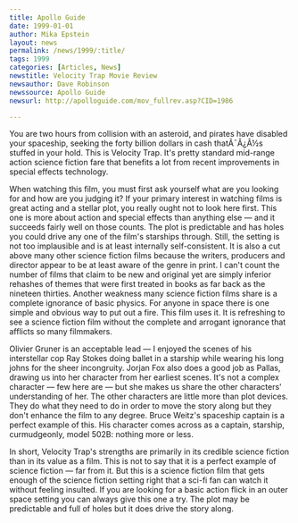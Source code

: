 ```yaml
---
title: Apollo Guide
date: 1999-01-01
author: Mika Epstein
layout: news
permalink: /news/1999/:title/
tags: 1999
categories: [Articles, News]
newstitle: Velocity Trap Movie Review  
newsauthor: Dave Robinson  
newssource: Apollo Guide  
newsurl: http://apolloguide.com/mov_fullrev.asp?CID=1986  

---
```

You are two hours from collision with an asteroid, and pirates have disabled your spaceship, seeking the forty billion dollars in cash thatÃ¯Â¿Â½s stuffed in your hold. This is Velocity Trap. It's pretty standard mid-range action science fiction fare that benefits a lot from recent improvements in special effects technology.

When watching this film, you must first ask yourself what are you looking for and how are you judging it? If your primary interest in watching films is great acting and a stellar plot, you really ought not to look here first. This one is more about action and special effects than anything else &#8212; and it succeeds fairly well on those counts. The plot is predictable and has holes you could drive any one of the film's starships through. Still, the setting is not too implausible and is at least internally self-consistent. It is also a cut above many other science fiction films because the writers, producers and director appear to be at least aware of the genre in print. I can't count the number of films that claim to be new and original yet are simply inferior rehashes of themes that were first treated in books as far back as the nineteen thirties. Another weakness many science fiction films share is a complete ignorance of basic physics. For anyone in space there is one simple and obvious way to put out a fire. This film uses it. It is refreshing to see a science fiction film without the complete and arrogant ignorance that afflicts so many filmmakers.

Olivier Gruner is an acceptable lead &#8212; I enjoyed the scenes of his interstellar cop Ray Stokes doing ballet in a starship while wearing his long johns for the sheer incongruity. Jorjan Fox also does a good job as Pallas, drawing us into her character from her earliest scenes. It's not a complex character &#8212; few here are &#8212; but she makes us share the other characters' understanding of her. The other characters are little more than plot devices. They do what they need to do in order to move the story along but they don't enhance the film to any degree. Bruce Weitz's spaceship captain is a perfect example of this. His character comes across as a captain, starship, curmudgeonly, model 502B: nothing more or less.

In short, Velocity Trap's strengths are primarily in its credible science fiction than in its value as a film. This is not to say that it is a perfect example of science fiction &#8212; far from it. But this is a science fiction film that gets enough of the science fiction setting right that a sci-fi fan can watch it without feeling insulted. If you are looking for a basic action flick in an outer space setting you can always give this one a try. The plot may be predictable and full of holes but it does drive the story along.  

